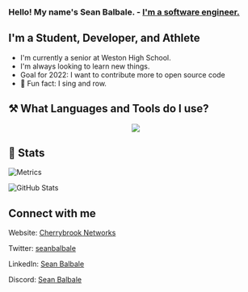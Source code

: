 ### Hello! My name's Sean Balbale. - [I'm a software engineer.](https://cherrybrooknetworks.dev)


## I'm a Student, Developer, and Athlete
- I'm currently a senior at Weston High School.
- I'm always looking to learn new things.
- Goal for 2022: I want to contribute more to open source code
- :musical_note: Fun fact: I sing and row.


## ⚒️ What Languages and Tools do I use?
<p align="center">
	<img src="https://skillicons.dev/icons?i=python,java,js,nodejs,react,next,html,css,tailwind,arduino,git,googlecloud,vscode" />
</p>

## 🧮 Stats
![Metrics](https://metrics.lecoq.io/sbalbale?template=classic&languages=1&languages.limit=8&languages.sections=most-used&languages.colors=github&languages.threshold=0%25&languages.indepth=false&languages.categories=markup%2C%20programming&languages.recent.categories=markup%2C%20programming&languages.recent.load=300&languages.recent.days=14&config.timezone=America%2FNew_York)

![GitHub Stats](https://github-readme-stats.vercel.app/api?username=sbalbale&count_private=true&show_icons=true&locale=en)

## Connect with me
Website: [Cherrybrook Networks](https://cherrybrooknetworks.dev)

Twitter: [seanbalbale](https://twitter.com/seanbalbale)

LinkedIn: [Sean Balbale](https://www.linkedin.com/in/sean-balbale-7b7689174/)

Discord: [Sean Balbale](https://discord.com/users/325794320042950666)
